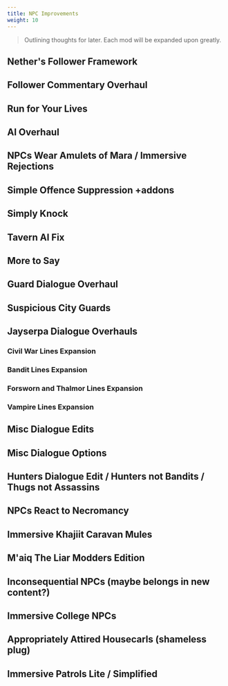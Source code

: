 ```yaml
---
title: NPC Improvements
weight: 10
---
```

> Outlining thoughts for later. Each mod will be expanded upon greatly.

## Nether's Follower Framework

## Follower Commentary Overhaul

## Run for Your Lives

## AI Overhaul

## NPCs Wear Amulets of Mara / Immersive Rejections

## Simple Offence Suppression +addons

## Simply Knock

## Tavern AI Fix

## More to Say

## Guard Dialogue Overhaul

## Suspicious City Guards

## Jayserpa Dialogue Overhauls

### Civil War Lines Expansion

### Bandit Lines Expansion

### Forsworn and Thalmor Lines Expansion

### Vampire Lines Expansion

## Misc Dialogue Edits

## Misc Dialogue Options

## Hunters Dialogue Edit / Hunters not Bandits / Thugs not Assassins

## NPCs React to Necromancy

## Immersive Khajiit Caravan Mules

## M'aiq The Liar Modders Edition

## Inconsequential NPCs (maybe belongs in new content?)

## Immersive College NPCs

## Appropriately Attired Housecarls (shameless plug)

## Immersive Patrols Lite / Simplified
